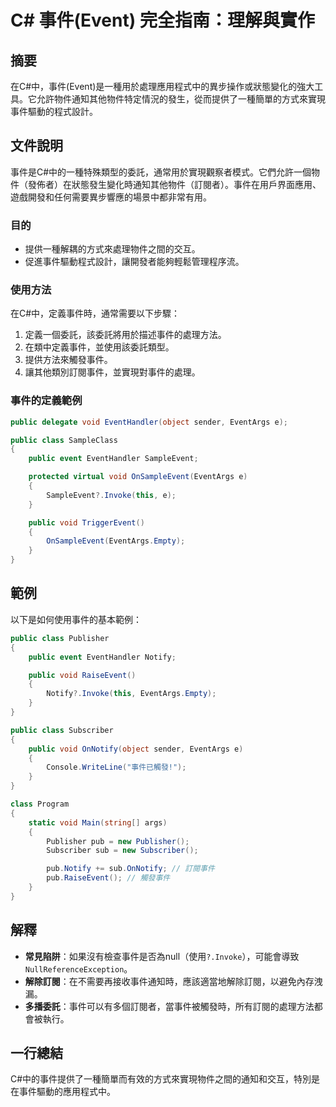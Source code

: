 <!--
Meta Description: # C# 事件(Event) 完全指南：理解與實作 ## 摘要 在C#中，事件(Event)是一種用於處理應用程式中的異步操作或狀態變化的強大工具。它允許物件通知其他物件特定情況的發生，從而提供了一種簡單的方式來實現事件驅動的程式設計。 ## 文件說明 事件是C#中的一種特殊類型的委託，通常用於實現...
Meta Keywords: public, void, eventargs, event, class
-->

# C# 事件(Event) 完全指南：理解與實作

## 摘要
在C#中，事件(Event)是一種用於處理應用程式中的異步操作或狀態變化的強大工具。它允許物件通知其他物件特定情況的發生，從而提供了一種簡單的方式來實現事件驅動的程式設計。

## 文件說明
事件是C#中的一種特殊類型的委託，通常用於實現觀察者模式。它們允許一個物件（發佈者）在狀態發生變化時通知其他物件（訂閱者）。事件在用戶界面應用、遊戲開發和任何需要異步響應的場景中都非常有用。

### 目的
- 提供一種解耦的方式來處理物件之間的交互。
- 促進事件驅動程式設計，讓開發者能夠輕鬆管理程序流。

### 使用方法
在C#中，定義事件時，通常需要以下步驟：
1. 定義一個委託，該委託將用於描述事件的處理方法。
2. 在類中定義事件，並使用該委託類型。
3. 提供方法來觸發事件。
4. 讓其他類別訂閱事件，並實現對事件的處理。

### 事件的定義範例
```csharp
public delegate void EventHandler(object sender, EventArgs e);

public class SampleClass
{
    public event EventHandler SampleEvent;

    protected virtual void OnSampleEvent(EventArgs e)
    {
        SampleEvent?.Invoke(this, e);
    }

    public void TriggerEvent()
    {
        OnSampleEvent(EventArgs.Empty);
    }
}
```

## 範例
以下是如何使用事件的基本範例：

```csharp
public class Publisher
{
    public event EventHandler Notify;

    public void RaiseEvent()
    {
        Notify?.Invoke(this, EventArgs.Empty);
    }
}

public class Subscriber
{
    public void OnNotify(object sender, EventArgs e)
    {
        Console.WriteLine("事件已觸發!");
    }
}

class Program
{
    static void Main(string[] args)
    {
        Publisher pub = new Publisher();
        Subscriber sub = new Subscriber();

        pub.Notify += sub.OnNotify; // 訂閱事件
        pub.RaiseEvent(); // 觸發事件
    }
}
```

## 解釋
- **常見陷阱**：如果沒有檢查事件是否為null（使用`?.Invoke`），可能會導致`NullReferenceException`。
- **解除訂閱**：在不需要再接收事件通知時，應該適當地解除訂閱，以避免內存洩漏。
- **多播委託**：事件可以有多個訂閱者，當事件被觸發時，所有訂閱的處理方法都會被執行。

## 一行總結
C#中的事件提供了一種簡單而有效的方式來實現物件之間的通知和交互，特別是在事件驅動的應用程式中。